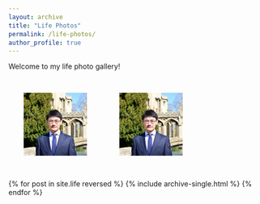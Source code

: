 ```yaml
---
layout: archive
title: "Life Photos"
permalink: /life-photos/
author_profile: true
---
```


Welcome to my life photo gallery!

<!-- You can include images manually like this: -->
<img src="/_life_photos/life1.png" alt="Life Photo 1" style="max-width: 500px; margin: 30px;" />
<img src="/_life_photos/life2.png" alt="Life Photo 2" style="max-width: 500px; margin: 30px;" />

<!-- Or, if you're using posts in a collection like _life/, you can loop them here -->
{% for post in site.life reversed %}
  {% include archive-single.html %}
{% endfor %}
